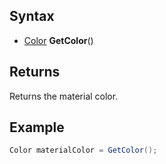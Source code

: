 ## Syntax

- [Color](Color.md) **GetColor**()

## Returns

Returns the material color.

## Example

```csharp
Color materialColor = GetColor();
```